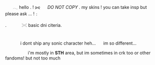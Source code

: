 ⠀⠀ 𓂃 hello . !
⪩⪨⠀⠀ *DO NOT COPY* . my skins ! you can take insp but please ask … !﹕

.⠀⠀ ⠀⠀ 𓏵  basic dni citeria.

#
⠀⠀ ⠀⠀ i dont ship any sonic character heh...⠀⠀ im so different... 

⠀⠀ ⠀⠀ ⠀⠀ i'm mostly in **STH** area, but im sometimes in crk too or other fandoms! but not too much
